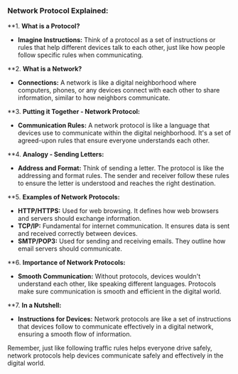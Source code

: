 ### Network Protocol Explained:

**1. **What is a Protocol?**
   - **Imagine Instructions:** Think of a protocol as a set of instructions or rules that help different devices talk to each other, just like how people follow specific rules when communicating.

**2. **What is a Network?**
   - **Connections:** A network is like a digital neighborhood where computers, phones, or any devices connect with each other to share information, similar to how neighbors communicate.

**3. **Putting it Together - Network Protocol:**
   - **Communication Rules:** A network protocol is like a language that devices use to communicate within the digital neighborhood. It's a set of agreed-upon rules that ensure everyone understands each other.

**4. **Analogy - Sending Letters:**
   - **Address and Format:** Think of sending a letter. The protocol is like the addressing and format rules. The sender and receiver follow these rules to ensure the letter is understood and reaches the right destination.

**5. **Examples of Network Protocols:**
   - **HTTP/HTTPS:** Used for web browsing. It defines how web browsers and servers should exchange information.
   - **TCP/IP:** Fundamental for internet communication. It ensures data is sent and received correctly between devices.
   - **SMTP/POP3:** Used for sending and receiving emails. They outline how email servers should communicate.

**6. **Importance of Network Protocols:**
   - **Smooth Communication:** Without protocols, devices wouldn't understand each other, like speaking different languages. Protocols make sure communication is smooth and efficient in the digital world.

**7. **In a Nutshell:**
   - **Instructions for Devices:** Network protocols are like a set of instructions that devices follow to communicate effectively in a digital network, ensuring a smooth flow of information.

Remember, just like following traffic rules helps everyone drive safely, network protocols help devices communicate safely and effectively in the digital world.